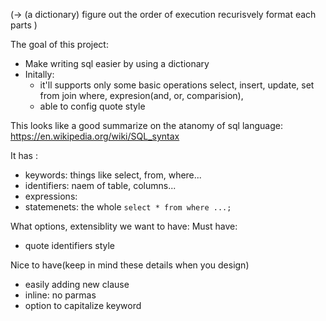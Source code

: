 (-> (a dictionary)
    figure out the order of execution
    recurisvely format each parts
    )


The goal of this project:
- Make writing sql easier by using a dictionary
- Initally:
  - it'll supports only some basic operations
    select, insert, update, set
    from join
    where, expresion(and, or, comparision),
  - able to config quote style


This looks like a good summarize on the atanomy of sql language: https://en.wikipedia.org/wiki/SQL_syntax

It has :
- keywords: things like select, from, where...
- identifiers: naem of table, columns...
- expressions:
- statemenets: the whole `select * from where ...;`


What options, extensiblity we want to have:
Must have:
- quote identifiers style

Nice to have(keep in mind these details when you design)
- easily adding new clause
- inline: no parmas
- option to capitalize keyword

